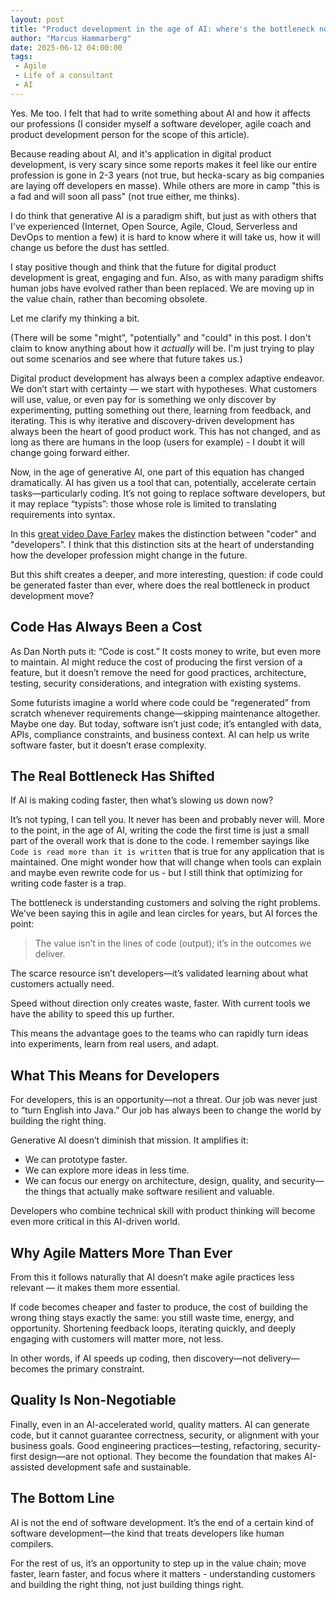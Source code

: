 ```yaml
---
layout: post
title: "Product development in the age of AI: where's the bottleneck now?"
author: "Marcus Hammarberg"
date: 2025-06-12 04:00:00
tags:
 - Agile
 - Life of a consultant
 - AI
---
```


Yes. Me too. I felt that had to write something about AI and how it affects our professions (I consider myself a software developer, agile coach and product development person for the scope of this article).

Because reading about AI, and it's application in digital product development, is very scary since some reports makes it feel like our entire profession is gone in 2-3 years (not true, but hecka-scary as big companies are laying off developers en masse). While others are more in camp "this is a fad and will soon all pass" (not true either, me thinks).

I do think that generative AI is a paradigm shift, but just as with others that I've experienced (Internet, Open Source, Agile, Cloud, Serverless and DevOps to mention a few) it is hard to know where it will take us, how it will change us before the dust has settled.

I stay positive though and think that the future for digital product development is great, engaging and fun. Also, as with many paradigm shifts human jobs have evolved rather than been replaced. We are moving up in the value chain, rather than becoming obsolete.

Let me clarify my thinking a bit.

<!-- excerpt-end -->

(There will be some "might", "potentially" and "could" in this post. I don't claim to know anything about how it *actually* will be. I'm just trying to play out some scenarios and see where that future takes us.)

Digital product development has always been a complex adaptive endeavor. We don’t start with certainty — we start with hypotheses. What customers will use, value, or even pay for is something we only discover by experimenting, putting something out there, learning from feedback, and iterating. This is why iterative and discovery-driven development has always been the heart of good product work. This has not changed, and as long as there are humans in the loop (users for example) - I doubt it will change going forward either.

Now, in the age of generative AI, one part of this equation has changed dramatically. AI has given us a tool that can, potentially, accelerate certain tasks—particularly coding. It’s not going to replace software developers, but it may replace “typists”: those whose role is limited to translating requirements into syntax.

In this [great video Dave Farley](https://youtu.be/fcjBfSiyI0k?si=rrnzzIHelSGs0qEA) makes the distinction between "coder" and "developers". I think that this distinction sits at the heart of understanding how the developer profession might change in the future.

But this shift creates a deeper, and more interesting, question: if code could be generated faster than ever, where does the real bottleneck in product development move?

## Code Has Always Been a Cost

As Dan North puts it: “Code is cost.” It costs money to write, but even more to maintain. AI might reduce the cost of producing the first version of a feature, but it doesn’t remove the need for good practices, architecture, testing, security considerations, and integration with existing systems.

Some futurists imagine a world where code could be “regenerated” from scratch whenever requirements change—skipping maintenance altogether. Maybe one day. But today, software isn’t just code; it’s entangled with data, APIs, compliance constraints, and business context. AI can help us write software faster, but it doesn’t erase complexity.

## The Real Bottleneck Has Shifted

If AI is making coding faster, then what’s slowing us down now?

It’s not typing, I can tell you. It never has been and probably never will. More to the point, in the age of AI, writing the code the first time is just a small part of the overall work that is done to the code. I remember sayings like `Code is read more than it is written` that is true for any application that is maintained. One might wonder how that will change when tools can explain and maybe even rewrite code for us - but I still think that optimizing for writing code faster is a trap.

The bottleneck is understanding customers and solving the right problems. We’ve been saying this in agile and lean circles for years, but AI forces the point:

> The value isn’t in the lines of code (output); it’s in the outcomes we deliver.

The scarce resource isn’t developers—it’s validated learning about what customers actually need.

Speed without direction only creates waste, faster. With current tools we have the ability to speed this up further.

This means the advantage goes to the teams who can rapidly turn ideas into experiments, learn from real users, and adapt.

## What This Means for Developers

For developers, this is an opportunity—not a threat. Our job was never just to “turn English into Java.” Our job has always been to change the world by building the right thing.

Generative AI doesn’t diminish that mission. It amplifies it:

* We can prototype faster.
* We can explore more ideas in less time.
* We can focus our energy on architecture, design, quality, and security—the things that actually make software resilient and valuable.

Developers who combine technical skill with product thinking will become even more critical in this AI-driven world.

## Why Agile Matters More Than Ever

From this it follows naturally that AI doesn’t make agile practices less relevant — it makes them more essential.

If code becomes cheaper and faster to produce, the cost of building the wrong thing stays exactly the same: you still waste time, energy, and opportunity. Shortening feedback loops, iterating quickly, and deeply engaging with customers will matter more, not less.

In other words, if AI speeds up coding, then discovery—not delivery—becomes the primary constraint.

## Quality Is Non-Negotiable

Finally, even in an AI-accelerated world, quality matters. AI can generate code, but it cannot guarantee correctness, security, or alignment with your business goals. Good engineering practices—testing, refactoring, security-first design—are not optional. They become the foundation that makes AI-assisted development safe and sustainable.

## The Bottom Line

AI is not the end of software development. It’s the end of a certain kind of software development—the kind that treats developers like human compilers.

For the rest of us, it’s an opportunity to step up in the value chain; move faster, learn faster, and focus where it matters - understanding customers and building the right thing, not just building things right.
